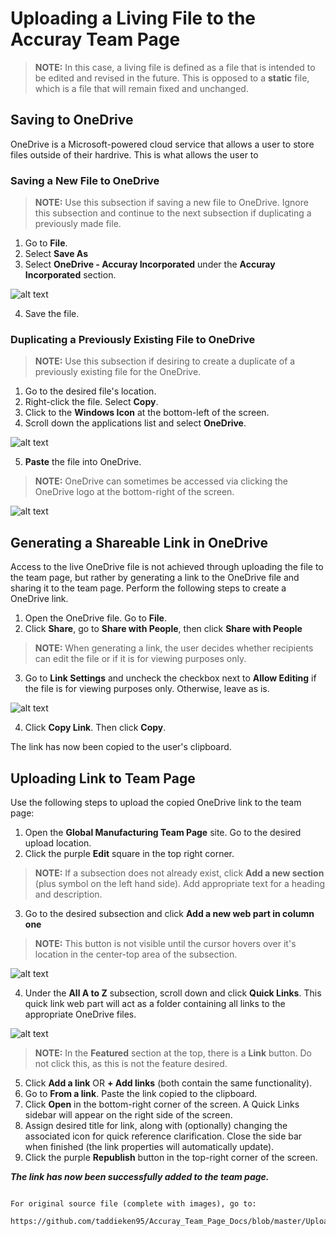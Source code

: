 # Uploading a Living File to the Accuray Team Page

> **NOTE:** In this case, a living file is defined as a file that is intended to be edited and revised in the future. This is opposed to a **static** file, which is a file that will remain fixed and unchanged.

## Saving to OneDrive

OneDrive is a Microsoft-powered cloud service that allows a user to store files outside of their hardrive. This is what allows the user
to 

### Saving a New File to OneDrive
> **NOTE:** Use this subsection if saving a new file to OneDrive. Ignore this subsection and continue to the next subsection if 
duplicating a previously made file.

1. Go to **File**.
2. Select **Save As**
3. Select **OneDrive - Accuray Incorporated** under the **Accuray Incorporated** section.

![alt text](https://github.com/taddieken95/Accuray_Team_Page_Docs/blob/master/images/Save%20As%20OneDrive.png "OneDrive - Accuray Incorporated Folder")

4. Save the file.

### Duplicating a Previously Existing File to OneDrive
> **NOTE:** Use this subsection if desiring to create a duplicate of a previously existing file for the OneDrive.

1. Go to the desired file's location.
2. Right-click the file. Select **Copy**.
3. Click to the **Windows Icon** at the bottom-left of the screen.
4. Scroll down the applications list and select **OneDrive**.

![alt text](https://github.com/taddieken95/Accuray_Team_Page_Docs/blob/master/images/Go%20to%20OneDrive%20folder.png "OneDrive Location in Start Menu")

5. **Paste** the file into OneDrive.

> **NOTE:** OneDrive can sometimes be accessed via clicking the OneDrive logo at the bottom-right of the screen.

![alt text](https://github.com/taddieken95/Accuray_Team_Page_Docs/blob/master/images/OneDrive%20logo.png "Alternative OneDrive Location")

## Generating a Shareable Link in OneDrive

Access to the live OneDrive file is not achieved through uploading the file to the team page, but rather by generating a link to the OneDrive file and sharing it to the team page. Perform the following steps to create a OneDrive link.

1. Open the OneDrive file. Go to **File**.
2. Click **Share**, go to **Share with People**, then click **Share with People**

> **NOTE:** When generating a link, the user decides whether recipients can edit the file or if it is for viewing purposes only.

3. Go to **Link Settings** and uncheck the checkbox next to **Allow Editing** if the file is for viewing purposes only. Otherwise, leave as is.

![alt text](https://github.com/taddieken95/Accuray_Team_Page_Docs/blob/master/images/Link%20Settings.png "Link Settings")

4. Click **Copy Link**. Then click **Copy**.

The link has now been copied to the user's clipboard. 

## Uploading Link to Team Page

Use the following steps to upload the copied OneDrive link to the team page:

1. Open the **Global Manufacturing Team Page** site. Go to the desired upload location.
2. Click the purple **Edit** square in the top right corner.

> **NOTE:** If a subsection does not already exist, click **Add a new section** (plus symbol on the left hand side). Add appropriate text for a heading and description.

3. Go to the desired subsection and click **Add a new web part in column one**

> **NOTE:** This button is not visible until the cursor hovers over it's location in the center-top area of the subsection.

![alt text](https://github.com/taddieken95/Accuray_Team_Page_Docs/blob/master/images/Add%20a%20new%20web%20part.png "Add a New Web Part")

4. Under the **All A to Z** subsection, scroll down and click **Quick Links**. This quick link web part will act as a folder containing all links to the appropriate OneDrive files.

![alt text](https://github.com/taddieken95/Accuray_Team_Page_Docs/blob/master/images/Quick%20Links%20Button.png "Click Quick Links")

> **NOTE:** In the **Featured** section at the top, there is a **Link** button. Do not click this, as this is not the feature desired.

5. Click **Add a link** OR **+ Add links** (both contain the same functionality).
6. Go to **From a link**. Paste the link copied to the clipboard.
7. Click **Open** in the bottom-right corner of the screen. A Quick Links sidebar will appear on the right side of the screen.
8. Assign desired title for link, along with (optionally) changing the associated icon for quick reference clarification. Close the side bar when finished (the link properties will automatically update).
9. Click the purple **Republish** button in the top-right corner of the screen.

***The link has now been successfully added to the team page.***

```

For original source file (complete with images), go to: 

https://github.com/taddieken95/Accuray_Team_Page_Docs/blob/master/Uploading%20a%20Living%20File.md

```
